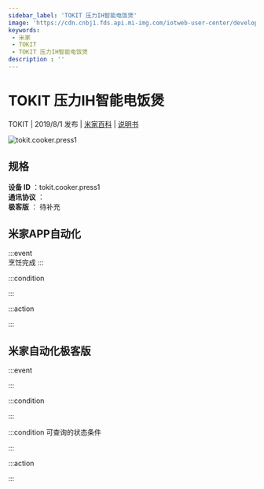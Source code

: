 ```yaml
---
sidebar_label: 'TOKIT 压力IH智能电饭煲'
image: 'https://cdn.cnbj1.fds.api.mi-img.com/iotweb-user-center/developer_1678870890753TxP5tIHp.png?GalaxyAccessKeyId=AKVGLQWBOVIRQ3XLEW&Expires=9223372036854775807&Signature=JhHKLpkM5TNGcoabbV4rFWl6JYw='
keywords: 
 - 米家
 - TOKIT
 - TOKIT 压力IH智能电饭煲
description : ''
---
```

# TOKIT 压力IH智能电饭煲

TOKIT | 2019/8/1 发布 | [米家百科](https://home.mi.com/webapp/content/baike/product/index.html?model=tokit.cooker.press1) | [说明书](https://home.mi.com/views/introduction.html?model=tokit.cooker.press1&region=cn)

![tokit.cooker.press1](https://cdn.cnbj1.fds.api.mi-img.com/iotweb-user-center/developer_1678870890753TxP5tIHp.png?GalaxyAccessKeyId=AKVGLQWBOVIRQ3XLEW&Expires=9223372036854775807&Signature=JhHKLpkM5TNGcoabbV4rFWl6JYw=)

## 规格  
> 
**设备 ID** ：tokit.cooker.press1  
**通讯协议** ：  
**极客版**  ： 待补充 


## 米家APP自动化  

:::event  
烹饪完成
:::

:::condition  

:::

:::action   

:::

## 米家自动化极客版  

:::event  

:::

:::condition  

:::

:::condition 可查询的状态条件  

:::

:::action  

:::

        
